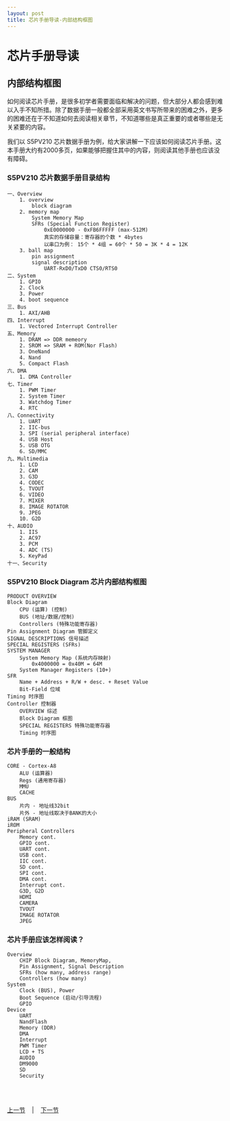 ```yaml
---
layout: post
title: 芯片手册导读-内部结构框图 
---
```


# 芯片手册导读 #
## 内部结构框图 ##

如何阅读芯片手册，是很多初学者需要面临和解决的问题，但大部分人都会感到难以入手不知所措。除了数据手册一般都全部采用英文书写所带来的困难之外，更多的困难还在于不知道如何去阅读相关章节，不知道哪些是真正重要的或者哪些是无关紧要的内容。

我们以 S5PV210 芯片数据手册为例，给大家讲解一下应该如何阅读芯片手册。这本手册大约有2000多页，如果能够把握住其中的内容，则阅读其他手册也应该没有障碍。

### S5PV210 芯片数据手册目录结构
	一、Overview
		1. overview
			block diagram
		2. memory map
			System Memory Map
			SFRs (Special Function Register)
				0xE0000000 - 0xFB6FFFFF (max-512M)
				真实的存储容量：寄存器的个数 * 4bytes
				以串口为例： 15个 * 4组 = 60个 * 50 = 3K * 4 = 12K
		3. ball map
			pin assignment
			signal description
				UART-RxD0/TxD0 CTS0/RTS0
	二、System
		1. GPIO
		2. Clock
		3. Power
		4. boot sequence
	三、Bus
		1. AXI/AHB
	四、Interrupt
		1. Vectored Interrupt Controller
	五、Memory
		1. DRAM => DDR memeory
		2. SROM => SRAM + ROM(Nor Flash)
		3. OneNand
		4. Nand
		5. Compact Flash
	六、DMA
		1. DMA Controller
	七、Timer
		1. PWM Timer
		2. System Timer
		3. Watchdog Timer
		4. RTC
	八、Connectivity
		1. UART
		2. IIC-bus
		3. SPI (serial peripheral interface)
		4. USB Host
		5. USB OTG
		6. SD/MMC
	九、Multimedia
		1. LCD
		2. CAM
		3. G3D
		4. CODEC
		5. TVOUT
		6. VIDEO
		7. MIXER
		8. IMAGE ROTATOR
		9. JPEG
		10. G2D
	十、AUDIO
		1. IIS
		2. AC97
		3. PCM
		4. ADC (TS)
		5. KeyPad
	十一、Security	

### S5PV210 Block Diagram 芯片内部结构框图 
	PRODUCT OVERVIEW
	Block Diagram
		CPU (运算) (控制)
		BUS (地址/数据/控制)
		Controllers (特殊功能寄存器)
	Pin Assignment Diagram 管脚定义
	SIGNAL DESCRIPTIONS 信号描述
	SPECIAL REGISTERS (SFRs)
	SYSTEM MANAGER
		System Memory Map (系统内存映射)
			0x4000000 = 0x40M = 64M
		System Manager Registers (10+) 
	SFR
		Name + Address + R/W + desc. + Reset Value
		Bit-Field 位域
	Timing 时序图
	Controller 控制器
		OVERVIEW 综述
		Block Diagram 框图
		SPECIAL REGISTERS 特殊功能寄存器
		Timing 时序图

### 芯片手册的一般结构		
	CORE - Cortex-A8
		ALU (运算器)
		Regs (通用寄存器)
		MMU
		CACHE		
	BUS
		片内 - 地址线32bit
		片外 - 地址线取决于BANK的大小
	iRAM (SRAM)
	iROM
	Peripheral Controllers
		Memory cont.
		GPIO cont.
		UART cont.
		USB cont.
		IIC cont.
		SD cont.
		SPI cont.
		DMA cont.
		Interrupt cont.
		G3D, G2D
		HDMI
		CAMERA
		TVOUT
		IMAGE ROTATOR
		JPEG

### 芯片手册应该怎样阅读？
	Overview
		CHIP Block Diagram, MemoryMap,
		Pin Assignment, Signal Description
		SFRs (how many, address range)
		Controllers (how many)
	System
		Clock (BUS), Power
		Boot Sequence (启动/引导流程)
		GPIO
	Device
		UART
		NandFlash
		Memory (DDR)
		DMA
		Interrupt
		PWM Timer			
		LCD + TS
		AUDIO
		DM9000
		SD
		Security

<br> <br> 
<div> <a href="chp1-4.html">上一节</a> &nbsp;&nbsp; | &nbsp;&nbsp; <a href="chp2-2.html">下一节</a> </div> <br> <br>